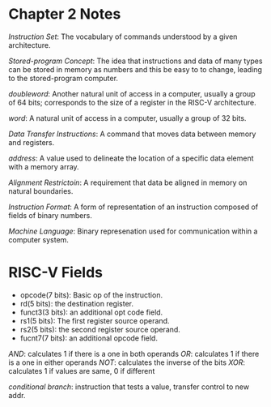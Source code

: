 # Chapter 2 Notes

*Instruction Set*: The vocabulary of commands understood by a given architecture.

*Stored-program Concept*: The idea that instructions and data of many types can be stored in memory as 
numbers and this be easy to to change, leading to the stored-program computer.

*doubleword*: Another natural unit of access in a computer, usually a group of 64 bits; corresponds
to the size of a register in the RISC-V architecture.

*word*: A natural unit of access in a computer, usually a group of 32 bits. 

*Data Transfer Instructions*: A command that moves data between memory and registers.

*address*: A value used to delineate the location of a specific data element with a memory array.

*Alignment Restrictoin*: A requirement that data be aligned in memory on natural boundaries.

*Instruction Format*: A form of representation of an instruction composed of 
fields of binary numbers.

*Machine Language*: Binary represenation used for communication within a 
computer system.

# RISC-V Fields
- opcode(7 bits): Basic op of the instruction.
- rd(5 bits): the destination register. 
- funct3(3 bits): an additional opt code field.
- rs1(5 bits): The first register source operand.
- rs2(5 bits): the second register source operand. 
- fucnt7(7 bits): an additional opcode field.

*AND*: calculates 1 if there is a one in both operands
*OR*: calculates 1 if there is a one in either operands
*NOT*: calculates the inverse of the bits
*XOR*: calculates 1 if values are same, 0 if different

*conditional branch*: instruction that tests a value, transfer control to new addr.

